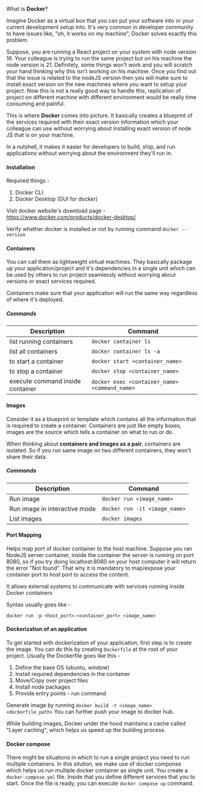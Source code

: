 What is **Docker**?

Imagine Docker as a virtual box that you can put your software into or your current development setup into. It's very common in developer community to have issues like, "oh, it works on my machine", Docker solves exactly this problem. 

Suppose, you are running a React project on your system with node version 16. Your colleague is trying to run the same project but on his machine the node version is 21. Definitely, some things won't work and you will scratch your hand thinking why this isn't working on his machine. Once you find out that the issue is related to the nodeJS version then you will make sure to install exact version on the new machines where you want to setup your project. Now this is not a really good way to handle this, replication of project on different machine with different environment would be really time consuming and painful.

This is where **Docker** comes into picture. It basically creates a blueprint of the services required with their exact version information which your colleague can use without worrying about installing exact version of node JS that is on your machine. 

In a nutshell, it makes it easier for developers to build, ship, and run applications without worrying about the environment they'll run in.

#### Installation

Required things -

1. Docker CLI
2. Docker Desktop (GUI for docker)

Visit docker website's download page - https://www.docker.com/products/docker-desktop/

Verify whether docker is installed or not by running command `docker --version`

#### Containers

You can call them as lightweight virtual machines. They basically package up your application/project and it's dependencies in a single unit which can be used by others to run project seamlessly without worrying about versions or exact services required.

Containers make sure that your application will run the same way regardless of where it's deployed.

##### Commands

| Description                      | Command                                       |
| -------------------------------- | --------------------------------------------- |
| list running containers          | `docker container ls`                         |
| list all containers              | `docker container ls -a`                      |
| to start a container             | `docker start <container_name>`               |
| to stop a container              | `docker stop <container_name>`                |
| execute command inside container | `docker exec <container_name> <command_name>` |

#### Images

Consider it as a blueprint or template which contains all the information that is required to create a container. Containers are just like empty boxes, images are the source which tells a container on what to run or do.

When thinking about **containers and images as a pair**, containers are isolated. So if you run same image on two different containers, they won't share their data. 

##### Commands

| Description                   | Command                       |
| ----------------------------- | ----------------------------- |
| Run image                     | `docker run <image_name>`     |
| Run image in interactive mode | `docker run -it <image_name>` |
| List images                   | `docker images`               |

#### Port Mapping

Helps map port of docker container to the host machine. Suppose you ran NodeJS server container, inside the container the server is running on port 8080, so if you try doing localhost:8080 on your host computer it will return the error "Not found". That why it is mandatory to map/expose your container port to host port to access the content.

It allows external systems to communicate with services running inside Docker containers

Syntax usually goes like - 

`docker run -p <host_port>:<container_port> <image_name>`

#### Dockerization of an application

To get started with dockerization of your application, first step is to create the image. You can do this by creating `Dockerfile` at the root of your project. 
Usually the Dockerfile goes like this - 
1. Define the base OS (ubuntu, window)
2. Install required dependencies in the container
3. Move/Copy over project files
4. Install node packages
5. Provide entry points - run command

Generate image by running `docker build -t <image_name> <dockerfile_path>`
You can further push your image to docker hub. 

While building images, Docker under the hood maintains a cache called "Layer caching", which helps us speed up the building process.

#### Docker compose

There might be situations in which to run a single project you need to run multiple containers. In this sitution, we make use of docker componse which helps us run multiple docker container as single unit.
You create a `docker-compose.yml` file. Inside that you define different services that you to start. Once the file is ready, you can execute `docker compose up` command.
